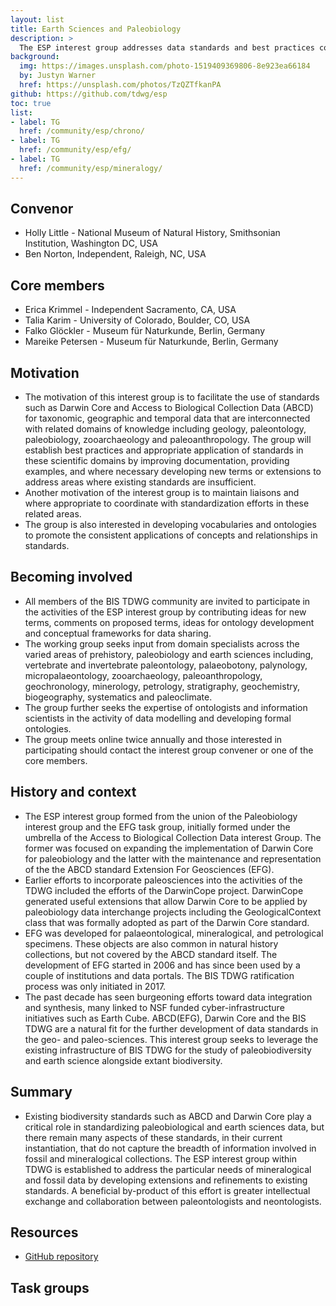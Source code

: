 ```yaml
---
layout: list
title: Earth Sciences and Paleobiology
description: >
  The ESP interest group addresses data standards and best practices concerning information about material samples that support earth science and paleobiology research. Our work will apply emerging methods in data integration, linked open data, and geographic information systems to long established, collection-based disciplines in earth sciences, such as paleontology, chronostratigraphy, and mineralogy.
background:
  img: https://images.unsplash.com/photo-1519409369806-8e923ea66184
  by: Justyn Warner
  href: https://unsplash.com/photos/TzQZTfkanPA
github: https://github.com/tdwg/esp
toc: true
list:
- label: TG
  href: /community/esp/chrono/
- label: TG
  href: /community/esp/efg/
- label: TG
  href: /community/esp/mineralogy/
---
```


## Convenor

- Holly Little - National Museum of Natural History, Smithsonian Institution, Washington DC, USA
- Ben Norton, Independent, Raleigh, NC, USA

## Core members

- Erica Krimmel - Independent Sacramento, CA, USA
- Talia Karim - University of Colorado, Boulder, CO, USA
- Falko Glöckler - Museum für Naturkunde, Berlin, Germany
- Mareike Petersen - Museum für Naturkunde, Berlin, Germany

## Motivation

- The motivation of this interest group is to facilitate the use of standards such as Darwin Core and Access to Biological Collection Data (ABCD) for taxonomic, geographic and temporal data that are interconnected with related domains of knowledge including geology, paleontology, paleobiology, zooarchaeology and paleoanthropology. The group will establish best practices and appropriate application of standards in these scientific domains by improving documentation, providing examples, and where necessary developing new terms or extensions to address areas where existing standards are insufficient.
- Another motivation of the interest group is to maintain liaisons and where appropriate to coordinate with standardization efforts in these related areas.
- The group is also interested in developing vocabularies and ontologies to promote the consistent applications of concepts and relationships in standards.

## Becoming involved

- All members of the BIS TDWG community are invited to participate in the activities of the ESP interest group by contributing ideas for new terms, comments on proposed terms, ideas for ontology development and conceptual frameworks for data sharing.
- The working group seeks input from domain specialists across the varied areas of prehistory, paleobiology and earth sciences including, vertebrate and invertebrate paleontology, palaeobotony, palynology, micropalaeontology, zooarchaeology, paleoanthropology, geochronology, minerology, petrology, stratigraphy, geochemistry, biogeography, systematics and paleoclimate.
- The group further seeks the expertise of ontologists and information scientists in the activity of data modelling and developing formal ontologies.
- The group meets online twice annually and those interested in participating should contact the interest group convener or one of the core members.

## History and context

- The ESP interest group formed from the union of the Paleobiology interest group and the EFG task group, initially formed under the umbrella of the Access to Biological Collection Data interest Group. The former was focused on expanding the implementation of Darwin Core for paleobiology and the latter with the maintenance and representation of the the ABCD standard Extension For Geosciences (EFG).
- Earlier efforts to incorporate paleosciences into the activities of the TDWG included the efforts of the DarwinCope project. DarwinCope generated useful extensions that allow Darwin Core to be applied by paleobiology data interchange projects including the GeologicalContext class that was formally adopted as part of the Darwin Core standard.
- EFG was developed for palaeontological, mineralogical, and petrological specimens. These objects are also common in natural history collections, but not covered by the ABCD standard itself. The development of EFG started in 2006 and has since been used by a couple of institutions and data portals. The BIS TDWG ratification process was only initiated in 2017.
- The past decade has seen burgeoning efforts toward data integration and synthesis, many linked to NSF funded cyber-infrastructure initiatives such as Earth Cube. ABCD(EFG), Darwin Core and the BIS TDWG are a natural fit for the further development of data standards in the geo- and paleo-sciences. This interest group seeks to leverage the existing infrastructure of BIS TDWG for the study of paleobiodiversity and earth science alongside extant biodiversity.

## Summary

- Existing biodiversity standards such as ABCD and Darwin Core play a critical role in standardizing paleobiological and earth sciences data, but there remain many aspects of these standards, in their current instantiation, that do not capture the breadth of information involved in fossil and mineralogical collections. The ESP interest group within TDWG is established to address the particular needs of mineralogical and fossil data by developing extensions and refinements to existing standards. A beneficial by-product of this effort is greater intellectual exchange and collaboration between paleontologists and neontologists.

## Resources

- [GitHub repository](https://github.com/tdwg/esp)

## Task groups

<!-- list will be inserted below content -->
